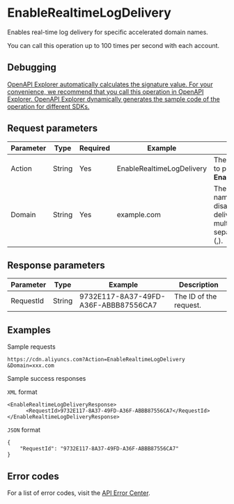 # EnableRealtimeLogDelivery

Enables real-time log delivery for specific accelerated domain names.

You can call this operation up to 100 times per second with each account.

## Debugging

[OpenAPI Explorer automatically calculates the signature value. For your convenience, we recommend that you call this operation in OpenAPI Explorer. OpenAPI Explorer dynamically generates the sample code of the operation for different SDKs.](https://api.aliyun.com/#product=Cdn&api=EnableRealtimeLogDelivery&type=RPC&version=2018-05-10)

## Request parameters

|Parameter|Type|Required|Example|Description|
|---------|----|--------|-------|-----------|
|Action|String|Yes|EnableRealtimeLogDelivery|The operation that you want to perform. Set the value to **EnableRealtimeLogDelivery**. |
|Domain|String|Yes|example.com|The accelerated domain name for which you want to disable real-time log delivery. You can specify multiple domain names and separate them with commas \(,\). |

## Response parameters

|Parameter|Type|Example|Description|
|---------|----|-------|-----------|
|RequestId|String|9732E117-8A37-49FD-A36F-ABBB87556CA7|The ID of the request. |

## Examples

Sample requests

```
https://cdn.aliyuncs.com?Action=EnableRealtimeLogDelivery
&Domain=xxx.com
```

Sample success responses

`XML` format

```
<EnableRealtimeLogDeliveryResponse>
	  <RequestId>9732E117-8A37-49FD-A36F-ABBB87556CA7</RequestId>
</EnableRealtimeLogDeliveryResponse>
```

`JSON` format

```
{
    "RequestId": "9732E117-8A37-49FD-A36F-ABBB87556CA7"
}
```

## Error codes

For a list of error codes, visit the [API Error Center](https://error-center.alibabacloud.com/status/product/Cdn).

